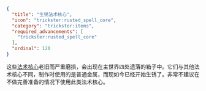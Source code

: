 ```json
{
  "title": "生锈法术核心",
  "icon": "trickster:rusted_spell_core",
  "category": "trickster:items",
  "required_advancements": [
    "trickster:rusted_spell_core"
  ],
  "ordinal": 120
}
```

这些[法术核心](^trickster:items/spell_core)老旧而严重磨损，会出现在主世界四处遗落的箱子中。它们与其他法术核心不同，制作时使用的是普通金属，而现如今已经开始生锈了。非常不建议在不做完善准备的情况下使用此类法术核心。
